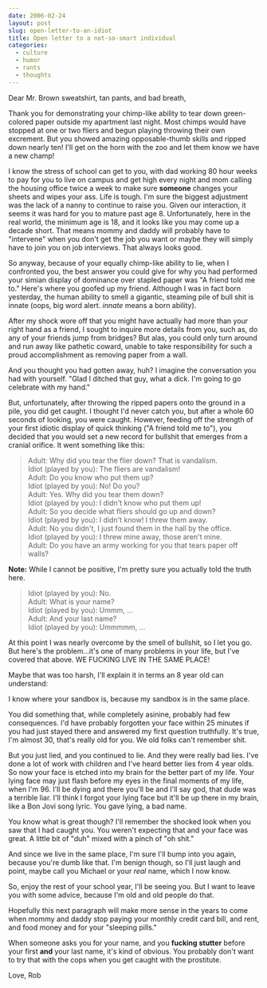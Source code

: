 ```yaml
---
date: 2006-02-24
layout: post
slug: open-letter-to-an-idiot
title: Open letter to a not-so-smart individual
categories:
  - culture
  - humor
  - rants
  - thoughts
---
```


Dear Mr. Brown sweatshirt, tan pants, and bad breath,

Thank you for demonstrating your chimp-like ability to tear down green-colored paper outside my apartment last night. Most chimps would have stopped at one or two fliers and begun playing throwing their own excrement. But you showed amazing opposable-thumb skills and ripped down nearly ten! I'll get on the horn with the zoo and let them know we have a new champ!

I know the stress of school can get to you, with dad working 80 hour weeks to pay for you to live on campus and get high every night and mom calling the housing office twice a week to make sure **someone** changes your sheets and wipes your ass. Life is tough. I'm sure the biggest adjustment was the lack of a nanny to continue to raise you. Given our interaction, it seems it was hard for you to mature past age 8. Unfortunately, here in the real world, the minimum age is 18, and it looks like you may come up a decade short. That means mommy and daddy will probably have to "intervene" when you don't get the job you want or maybe they will simply have to join you on job interviews. That always looks good.

So anyway, because of your equally chimp-like ability to lie, when I confronted you, the best answer you could give for why you had performed your simian display of dominance over stapled paper was "A friend told me to." Here's where you goofed up my friend. Although I was in fact born yesterday, the human ability to smell a gigantic, steaming pile of bull shit is innate (oops, big word alert. _innate_ means a born ability).

After my shock wore off that you might have actually had more than your right hand as a friend, I sought to inquire more details from you, such as, do any of your friends jump from bridges? But alas, you could only turn around and run away like pathetic coward, unable to take responsibility for such a proud accomplishment as removing paper from a wall.

And you thought you had gotten away, huh? I imagine the conversation you had with yourself. "Glad I ditched that guy, what a dick. I'm going to go celebrate with my hand."

But, unfortunately, after throwing the ripped papers onto the ground in a pile, you did get caught. I thought I'd never catch you, but after a whole 60 seconds of looking, you were caught. However, feeding off the strength of your first idiotic display of quick thinking ("A friend told me to"), you decided that you would set a new record for bullshit that emerges from a cranial orifice. It went something like this:

> Adult: Why did you tear the flier down? That is vandalism.  
> Idiot (played by you): The fliers are vandalism!  
> Adult: Do you know who put them up?  
> Idiot (played by you): No! Do you?  
> Adult: Yes. Why did you tear them down?  
> Idiot (played by you): I didn't know who put them up!  
> Adult: So you decide what fliers should go up and down?  
> Idiot (played by you): I didn't know! I threw them away.  
> Adult: No you didn't, I just found them in the hall by the office.  
> Idiot (played by you): I threw mine away, those aren't mine.  
> Adult: Do you have an army working for you that tears paper off walls?

**Note:** While I cannot be positive, I'm pretty sure you actually told the truth here.

> Idiot (played by you): No.  
> Adult: What is your name?  
> Idiot (played by you): Ummm, ...  
> Adult: And your last name?  
> Idiot (played by you): Ummmmm, ...

At this point I was nearly overcome by the smell of bullshit, so I let you go. But here's the problem...it's one of many problems in your life, but I've covered that above. WE FUCKING LIVE IN THE SAME PLACE!

Maybe that was too harsh, I'll explain it in terms an 8 year old can understand:

I know where your sandbox is, because my sandbox is in the same place.

You did something that, while completely asinine, probably had few consequences. I'd have probably forgotten your face within 25 minutes if you had just stayed there and answered my first question truthfully. It's true, I'm almost 30, that's really old for you. We old folks can't remember shit.

But you just lied, and you continued to lie. And they were really bad lies. I've done a lot of work with children and I've heard better lies from 4 year olds. So now your face is etched into my brain for the better part of my life. Your lying face may just flash before my eyes in the final moments of my life, when I'm 96. I'll be dying and there you'll be and I'll say god, that dude was a terrible liar. I'll think I forgot your lying face but it'll be up there in my brain, like a Bon Jovi song lyric. You gave lying, a bad name.

You know what is great though? I'll remember the shocked look when you saw that I had caught you. You weren't expecting that and your face was great. A little bit of "duh" mixed with a pinch of "oh shit."

And since we live in the same place, I'm sure I'll bump into you again, because you're dumb like that. I'm benign though, so I'll just laugh and point, maybe call you Michael or your _real_ name, which I now know.

So, enjoy the rest of your school year, I'll be seeing you. But I want to leave you with some advice, because I'm old and old people do that.

Hopefully this next paragraph will make more sense in the years to come when mommy and daddy stop paying your monthly credit card bill, and rent, and food money and for your "sleeping pills."

When someone asks you for your name, and you **fucking stutter** before your first **and** your last name, it's kind of obvious. You probably don't want to try that with the cops when you get caught with the prostitute.

Love,
Rob
